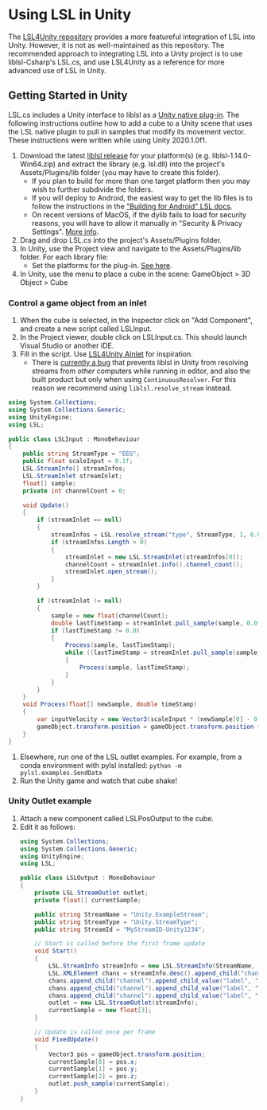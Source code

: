 # Using LSL in Unity

The [LSL4Unity repository](https://github.com/labstreaminglayer/LSL4Unity) provides a more featureful integration of LSL into Unity. However, it is not as well-maintained as this repository. The recommended approach to integrating LSL into a Unity project is to use liblsl-Csharp's LSL.cs, and use LSL4Unity as a reference for more advanced use of LSL in Unity.

## Getting Started in Unity

LSL.cs includes a Unity interface to liblsl as a [Unity native plug-in](https://docs.unity3d.com/Manual/NativePlugins.html). The following instructions outline how to add a cube to a Unity scene that uses the LSL native plugin to pull in samples that modify its movement vector. These instructions were written while using Unity 2020.1.0f1.

1. Download the latest [liblsl release](https://github.com/sccn/liblsl/releases) for your platform(s) (e.g. liblsl-1.14.0-Win64.zip) and extract the library (e.g. lsl.dll) into the project's Assets/Plugins/lib folder (you may have to create this folder).
    * If you plan to build for more than one target platform then you may wish to further subdivide the folders.
    * If you will deploy to Android, the easiest way to get the lib files is to follow the instructions in the ["Building for Android" LSL docs](https://labstreaminglayer.readthedocs.io/dev/build_android.html).
    * On recent versions of MacOS, if the dylib fails to load for security reasons, you will have to allow it manually in "Security & Privacy Settings". [More info](https://support.apple.com/en-ca/HT202491).
1. Drag and drop LSL.cs into the project's Assets/Plugins folder.
1. In Unity, use the Project view and navigate to the Assets/Plugins/lib folder. For each library file:
    * Set the platforms for the plug-in. [See here](https://docs.unity3d.com/Manual/PluginsForDesktop.html).
1. In Unity, use the menu to place a cube in the scene: GameObject > 3D Object > Cube

### Control a game object from an inlet

1. When the cube is selected, in the Inspector click on "Add Component", and create a new script called LSLInput.
1. In the Project viewer, double click on LSLInput.cs. This should launch Visual Studio or another IDE.
1. Fill in the script. Use [LSL4Unity AInlet](https://github.com/labstreaminglayer/LSL4Unity/blob/master/Scripts/AInlet.cs) for inspiration.
    * There is [currently a bug](https://github.com/sccn/liblsl/issues/29) that prevents liblsl in Unity from resolving streams from _other_ computers while running in editor, and also the built product but only when using `ContinuousResolver`. For this reason we recommend using `liblsl.resolve_stream` instead.

```cs
using System.Collections;
using System.Collections.Generic;
using UnityEngine;
using LSL;

public class LSLInput : MonoBehaviour
{
    public string StreamType = "EEG";
    public float scaleInput = 0.1f;
    LSL.StreamInfo[] streamInfos;
    LSL.StreamInlet streamInlet;
    float[] sample;
    private int channelCount = 0;

    void Update()
    {
        if (streamInlet == null)
        {
            streamInfos = LSL.resolve_stream("type", StreamType, 1, 0.0);
            if (streamInfos.Length > 0)
            {
                streamInlet = new LSL.StreamInlet(streamInfos[0]);
                channelCount = streamInlet.info().channel_count();
                streamInlet.open_stream();
            }
        }

        if (streamInlet != null)
        {
            sample = new float[channelCount];
            double lastTimeStamp = streamInlet.pull_sample(sample, 0.0f);
            if (lastTimeStamp != 0.0)
            {
                Process(sample, lastTimeStamp);
                while ((lastTimeStamp = streamInlet.pull_sample(sample, 0.0f)) != 0)
                {
                    Process(sample, lastTimeStamp);
                }
            }
        }
    }
    void Process(float[] newSample, double timeStamp)
    {
        var inputVelocity = new Vector3(scaleInput * (newSample[0] - 0.5f), scaleInput * (newSample[1] - 0.5f), scaleInput * (newSample[2] -0.5f));
        gameObject.transform.position = gameObject.transform.position + inputVelocity;
    }
}

 ```
1. Elsewhere, run one of the LSL outlet examples. For example, from a conda environment with pylsl installed: `python -m pylsl.examples.SendData`
1. Run the Unity game and watch that cube shake!

### Unity Outlet example

1. Attach a new component called LSLPosOutput to the cube.
1. Edit it as follows:
    ```cs
    using System.Collections;
    using System.Collections.Generic;
    using UnityEngine;
    using LSL;

    public class LSLOutput : MonoBehaviour
    {
        private LSL.StreamOutlet outlet;
        private float[] currentSample;

        public string StreamName = "Unity.ExampleStream";
        public string StreamType = "Unity.StreamType";
        public string StreamId = "MyStreamID-Unity1234";

        // Start is called before the first frame update
        void Start()
        {
            LSL.StreamInfo streamInfo = new LSL.StreamInfo(StreamName, StreamType, 3, Time.fixedDeltaTime * 1000, liblsl.channel_format_t.cf_float32);
            LSL.XMLElement chans = streamInfo.desc().append_child("channels");
            chans.append_child("channel").append_child_value("label", "X");
            chans.append_child("channel").append_child_value("label", "Y");
            chans.append_child("channel").append_child_value("label", "Z");
            outlet = new LSL.StreamOutlet(streamInfo);
            currentSample = new float[3];
        }

        // Update is called once per frame
        void FixedUpdate()
        {
            Vector3 pos = gameObject.transform.position;
            currentSample[0] = pos.x;
            currentSample[1] = pos.y;
            currentSample[2] = pos.z;
            outlet.push_sample(currentSample);
        }
    }
    ```
